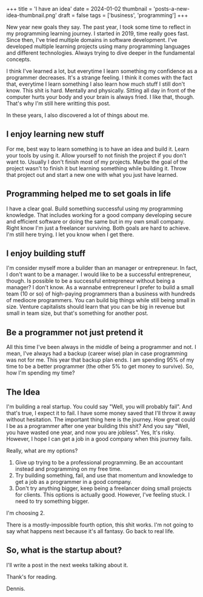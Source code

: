 +++
title = 'I have an idea'
date = 2024-01-02
thumbnail = 'posts-a-new-idea-thumbnail.png'
draft = false
tags = ['business', 'programming']
+++

New year new goals they say. The past year, I took some time to reflect in my programming
learning journey. I started in 2019, time really goes fast. Since then, I've tried
multiple domains in software development. I've developed multiple learning projects using
many programming languages and different technologies. Always trying to dive deeper in
the fundamental concepts.

I think I've learned a lot, but everytime I learn something my confidence as a programmer
decreases. It's a strange feeling. I think it comes with the fact that, everytime I learn
something I also learn how much stuff I still don't know. This shit is hard. Mentally and
physically. Sitting all day in front of the computer hurts your body and your brain is
always fried. I like that, though. That's why I'm still here writting this post.

In these years, I also discovered a lot of things about me.

## I enjoy learning new stuff

For me, best way to learn something is to have an idea and build it. Learn your tools by
using it. Allow yourself to not finish the project if you don't want to. Usually I don't
finish most of my projects. Maybe the goal of the project wasn't to finish it but
learning something while building it. Throw that project out and start a new one with
what you just have learned.

## Programming helped me to set goals in life

I have a clear goal. Build something successful using my programming knowledge. That
includes working for a good company developing secure and efficient software or doing the
same but in my own small company. Right know I'm just a freelancer surviving. Both goals
are hard to achieve. I'm still here trying. I let you know when I get there.

## I enjoy building stuff

I'm consider myself more a builder than an manager or entrepreneur. In fact, I don't want
to be a manager. I would like to be a successful entrepreneur, though. Is possible to be
a successful entrepreneur without being a manager? I don't know. As a wannabe
entrepreneur I prefer to build a small team (10 or so) of high-paying programmers than a
business with hundreds of mediocre programmers. You can build big things while still
being small in size. Venture capitalists should learn that you can be big in revenue but
small in team size, but that's something for another post.

## Be a programmer not just pretend it

All this time I've been always in the middle of being a programmer and not. I mean, I've
always had a backup (career wise) plan in case programming was not for me. This year that
backup plan ends. I am spending 95% of my time to be a better programmer (the other 5% to
get money to survive). So, how I'm spending my time?

## The Idea

I'm building a real startup. You could say "Well, you will probably fail". And that's
true, I expect it to fail. I have some money saved that I'll throw it away without
hesitation. The important thing here is the journey. How great could I be as a programmer
after one year building this shit? And you say "Well, you have wasted one year, and now
you are jobless". Yes, It's risky. However, I hope I can get a job in a good company when
this journey fails.

Really, what are my options?

1. Give up trying to be a professional programming. Be an accountant instead and programming on my free time.
2. Try building something, fail, and use that momentum and knowledge to get a job as a programmer in a good company.
3. Don't try anything bigger, keep being a freelancer doing small projects for clients. This options is actually good. However, I've feeling stuck. I need to try something bigger.

I'm choosing 2.

There is a mostly-impossible fourth option, this shit works. I'm not going to say what
happens next because it's all fantasy. Go back to real life.

## So, what is the startup about?

I'll write a post in the next weeks talking about it.

Thank's for reading.

Dennis.